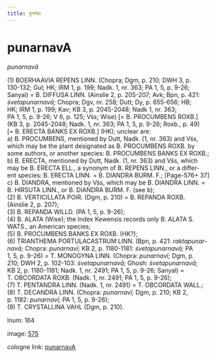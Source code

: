 ```yaml
---
title: पुनर्नवा
---
```


# punarnavA

<i>punarnavā</i>  <div n="P" />(1) <bot>BOERHAAVIA REPENS LINN.</bot> (Chopra; Dgm, p. 210; DWH 3, p. <div n="lb" />130-132; Gul; HK; IRM 1, p. 199; Nadk. 1, nr. 363; PA 1, 5, p. 9-26; <div n="lb" />Sanyal) = <bot>B. DIFFUSA LINN.</bot> (Ainslie 2, p. 205-207; Avk; Bpn, p. 421: <div n="lb" /><i>śvetapunarnavā;</i> Chopra; Dgv, nr. 258; Dutt; Dy, p. 655-656; HB; <div n="lb" />HK; IRM 1, p. 199; Kav; KB 3, p. 2045-2048; Nadk 1, nr. 363; <div n="lb" />PA 1, 5, p. 9-26; V 6, p. 125; Vśs; Wise) [= <bot>B. PROCUMBENS ROXB.</bot>] <div n="lb" />(KB 3, p. 2045-2048; Nadk. 1, nr. 363; PA 1, 5, p. 9-26; Roxb., p. 49) <div n="lb" />[= <bot>B. ERECTA BANKS EX ROXB.</bot>] (HK); unclear are: <div n="lb" />a) <bot>B. PROCUMBENS</bot>, mentioned by Dutt, Nadk. (1, nr. 363) and Vśs, <div n="lb" />which may be the plant designated as <bot>B. PROCUMBENS ROXB.</bot> by <div n="lb" />some authors, or another species: <bot>B. PROCUMBENS BANKS EX ROXB.</bot>; <div n="lb" />b) <bot>B. ERECTA</bot>, mentioned by Dutt, Nadk. (1, nr. 363) and Vśs, which <div n="lb" />may be <bot>B. ERECTA ELL.</bot>, a synonym of <bot>B. REPENS LINN.</bot>, or a differ- <div n="lb" />ent species: <bot>B. ERECTA LINN.</bot> = <bot>B. DIANDRA BURM. F.</bot>; [Page-576+ 37] <div n="lb" />c) <bot>B. DIANDRA</bot>, mentioned by Vśs, which may be <bot>B. DIANDRA LINN.</bot> = <div n="lb" /><bot>B. HIRSUTA LINN.</bot>, or <bot>B. DIANDRA BURM. F.</bot> (see b); <div n="P" />(2) <bot>B. VERTICILLATA POIR.</bot> (Dgm, p. 210) = <bot>B. REPANDA ROXB.</bot> <div n="lb" />(Ainslie 2, p. 207); <div n="P" />(3) <bot>B. REPANDA WILLD.</bot> (PA 1, 5, p. 9-26); <div n="P" />(4) <bot>B. ALATA</bot> (Wise); the Index Kewensis records only <bot>B. ALATA S. <div n="lb" />WATS.</bot>, an American species; <div n="P" />(5) <bot>B. PROCUMBENS BANKS EX ROXB.</bot> (HK?); <div n="P" />(6) <bot>TRIANTHEMA PORTULACASTRUM LINN.</bot> (Bpn, p. 421: <i>raktapunar-</i> <div n="lb" /><i>navā;</i> Chopra: <i>punarnavī;</i> KB 2, p. 1180-1181: <i>śvetapunarnavā;</i> PA <div n="lb" />1, 5, p. 9-26) = <bot>T. MONOGYNA LINN.</bot> (Chopra: <i>punarnavī;</i> Dgm, p. <div n="lb" />210; DWH 2, p. 102-103: <i>śvetapunarnavā;</i> Ghosh: <i>śvetapunarnavā;</i> <div n="lb" />KB 2, p. 1180-1181; Nadk. 1, nr. 2491; PA 1, 5, p. 9-26; Sanyal) = <div n="lb" /><bot>T. OBCORDATA ROXB.</bot> (Nadk. 1, nr. 2491; PA 1, 5, p. 9-26); <div n="P" />(7) <bot>T. PENTANDRA LINN.</bot> (Nadk. 1, nr. 2491) = <bot>T. OBCORDATA WALL.</bot>; <div n="P" />(8) <bot>T. DECANDRA LINN.</bot> (Chopra: <i>punarnavī;</i> Dgm, p. 210; KB 2, <div n="lb" />p. 1182: <i>punarnavī;</i> PA 1, 5, p. 9-26); <div n="P" />(9) <bot>T. CRYSTALLINA VAHL</bot> (Dgm, p. 210).

lnum: 164

image: [575](https://www.sanskrit-lexicon.uni-koeln.de/scans/csl-apidev/servepdf.php?dict=snp&page=575)

cologne link: [punarnavA](https://sanskrit-lexicon.uni-koeln.de/scans/csl-apidev/getword.php?dict=snp&key=punarnavA)

